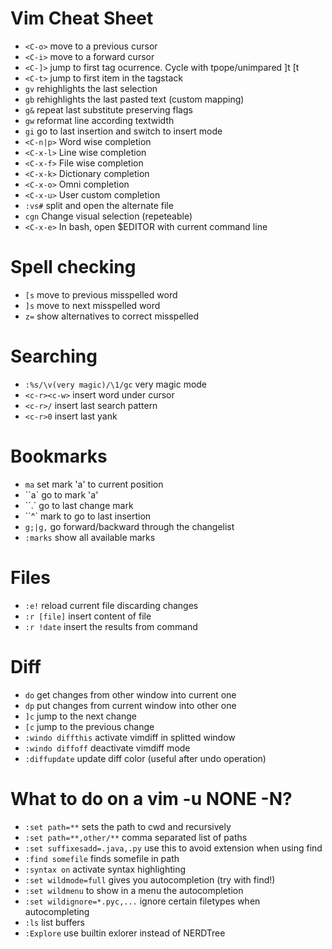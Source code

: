 Vim Cheat Sheet
===============
- `<C-o>`    move to a previous cursor
- `<C-i>`    move to a forward cursor
- `<C-]>`    jump to first tag ocurrence. Cycle with tpope/unimpared ]t [t
- `<C-t>`    jump to first item in the tagstack
- `gv`       rehighlights the last selection
- `gb`       rehighlights the last pasted text (custom mapping)
- `g&`       repeat last substitute preserving flags
- `gw`       reformat line according textwidth
- `gi`       go to last insertion and switch to insert mode
- `<C-n|p>`  Word wise completion
- `<C-x-l>`  Line wise completion
- `<C-x-f>`  File wise completion
- `<C-x-k>`  Dictionary completion
- `<C-x-o>`  Omni completion
- `<C-x-u>`  User custom completion
- `:vs#`     split and open the alternate file
- `cgn`      Change visual selection (repeteable)
- `<C-x-e>`  In bash, open $EDITOR with current command line

Spell checking
==============
- `[s`       move to previous misspelled word
- `]s`       move to next misspelled word
- `z=`       show alternatives to correct misspelled

Searching
=========
- `:%s/\v(very magic)/\1/gc` very magic mode
- `<c-r><c-w>`  insert word under cursor
- `<c-r>/`      insert last search pattern
- `<c-r>0`      insert last yank

Bookmarks
=========
- `ma`     set mark 'a' to current position
- ``a`     go to mark 'a'
- ``.`     go to last change mark
- ``^`     mark to go to last insertion
- `g;|g,`  go forward/backward through the changelist
- `:marks` show all available marks

Files
=====
- `:e!`        reload current file discarding changes
- `:r [file]`  insert content of file
- `:r !date`   insert the results from command

Diff
====
- `do`                get changes from other window into current one
- `dp`                put changes from current window into other one
- `]c`                jump to the next change
- `[c`                jump to the previous change
- `:windo diffthis`   activate vimdiff in splitted window
- `:windo diffoff`    deactivate vimdiff mode
- `:diffupdate`       update diff color (useful after undo operation)

What to do on a vim -u NONE -N?
============================
- `:set path=**`                sets the path to cwd and recursively
- `:set path=**,other/**`       comma separated list of paths
- `:set suffixesadd=.java,.py`  use this to avoid extension when using find
- `:find somefile`              finds somefile in path
- `:syntax on`                  activate syntax highlighting
- `:set wildmode=full`          gives you autocompletion (try with find!)
- `:set wildmenu`               to show in a menu the autocompletion
- `:set wildignore=*.pyc,...`   ignore certain filetypes when autocompleting
- `:ls`                         list buffers
- `:Explore`                    use builtin exlorer instead of NERDTree